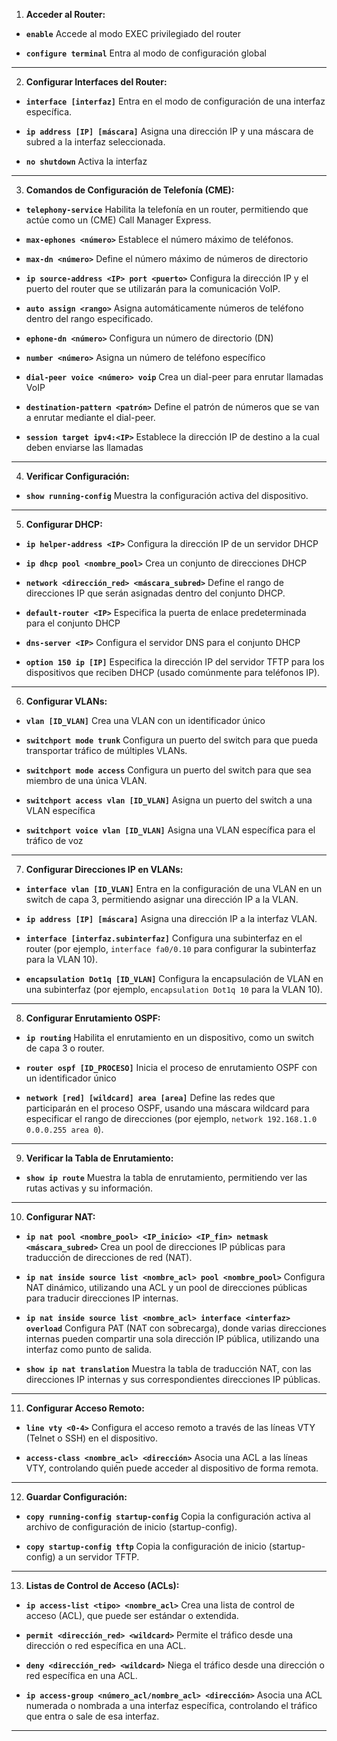 

1. **Acceder al Router:**  
- **`enable`** 
Accede al modo EXEC privilegiado del router
 
- **`configure terminal`** 
Entra al modo de configuración global

---

2. **Configurar Interfaces del Router:**  
- **`interface [interfaz]`** 
Entra en el modo de configuración de una interfaz específica.
 
- **`ip address [IP] [máscara]`** 
Asigna una dirección IP y una máscara de subred a la interfaz seleccionada.
 
- **`no shutdown`** 
Activa la interfaz

---

3. **Comandos de Configuración de Telefonía (CME):**  
- **`telephony-service`** 
Habilita la telefonía en un router, permitiendo que actúe como un (CME) Call Manager Express.
 
- **`max-ephones <número>`** 
Establece el número máximo de teléfonos.
 
- **`max-dn <número>`** 
Define el número máximo de números de directorio 
 
- **`ip source-address <IP> port <puerto>`** 
Configura la dirección IP y el puerto del router que se utilizarán para la comunicación VoIP.
 
- **`auto assign <rango>`** 
Asigna automáticamente números de teléfono dentro del rango especificado.
 
- **`ephone-dn <número>`** 
Configura un número de directorio (DN) 
 
- **`number <número>`** 
Asigna un número de teléfono específico
 
- **`dial-peer voice <número> voip`** 
Crea un dial-peer para enrutar llamadas VoIP
 
- **`destination-pattern <patrón>`** 
Define el patrón de números que se van a enrutar mediante el dial-peer.
 
- **`session target ipv4:<IP>`** 
Establece la dirección IP de destino a la cual deben enviarse las llamadas


---

4. **Verificar Configuración:**  
- **`show running-config`** 
Muestra la configuración activa del dispositivo.

---

5. **Configurar DHCP:**  
- **`ip helper-address <IP>`** 
Configura la dirección IP de un servidor DHCP  

- **`ip dhcp pool <nombre_pool>`** 
Crea un conjunto de direcciones DHCP  

- **`network <dirección_red> <máscara_subred>`** 
Define el rango de direcciones IP que serán asignadas dentro del conjunto DHCP.
 
- **`default-router <IP>`** 
Especifica la puerta de enlace predeterminada para el conjunto DHCP
 
- **`dns-server <IP>`** 
Configura el servidor DNS para el conjunto DHCP
 
- **`option 150 ip [IP]`** 
Especifica la dirección IP del servidor TFTP para los dispositivos que reciben DHCP (usado comúnmente para teléfonos IP).

---

6. **Configurar VLANs:**  
- **`vlan [ID_VLAN]`** 
Crea una VLAN con un identificador único
 
- **`switchport mode trunk`** 
Configura un puerto del switch para que pueda transportar tráfico de múltiples VLANs.
 
- **`switchport mode access`** 
Configura un puerto del switch para que sea miembro de una única VLAN.
 
- **`switchport access vlan [ID_VLAN]`** 
Asigna un puerto del switch a una VLAN específica 
 
- **`switchport voice vlan [ID_VLAN]`** 
Asigna una VLAN específica para el tráfico de voz 

---

7. **Configurar Direcciones IP en VLANs:**  
- **`interface vlan [ID_VLAN]`** 
Entra en la configuración de una VLAN en un switch de capa 3, permitiendo asignar una dirección IP a la VLAN.
 
- **`ip address [IP] [máscara]`** 
Asigna una dirección IP a la interfaz VLAN.
 
- **`interface [interfaz.subinterfaz]`** 
Configura una subinterfaz en el router (por ejemplo, `interface fa0/0.10` para configurar la subinterfaz para la VLAN 10).
 
- **`encapsulation Dot1q [ID_VLAN]`** 
Configura la encapsulación de VLAN en una subinterfaz (por ejemplo, `encapsulation Dot1q 10` para la VLAN 10).


---

8. **Configurar Enrutamiento OSPF:**  
- **`ip routing`** 
Habilita el enrutamiento en un dispositivo, como un switch de capa 3 o router.
 
- **`router ospf [ID_PROCESO]`** 
Inicia el proceso de enrutamiento OSPF con un identificador único 
 
- **`network [red] [wildcard] area [area]`** 
Define las redes que participarán en el proceso OSPF, usando una máscara wildcard para especificar el rango de direcciones (por ejemplo, `network 192.168.1.0 0.0.0.255 area 0`).

---

9. **Verificar la Tabla de Enrutamiento:**  
- **`show ip route`** 
Muestra la tabla de enrutamiento, permitiendo ver las rutas activas y su información.

---

10. **Configurar NAT:**  
- **`ip nat pool <nombre_pool> <IP_inicio> <IP_fin> netmask <máscara_subred>`** 
Crea un pool de direcciones IP públicas para traducción de direcciones de red (NAT).
 
- **`ip nat inside source list <nombre_acl> pool <nombre_pool>`** 
Configura NAT dinámico, utilizando una ACL y un pool de direcciones públicas para traducir direcciones IP internas.
 
- **`ip nat inside source list <nombre_acl> interface <interfaz> overload`** 
Configura PAT (NAT con sobrecarga), donde varias direcciones internas pueden compartir una sola dirección IP pública, utilizando una interfaz como punto de salida.
 
- **`show ip nat translation`** 
Muestra la tabla de traducción NAT, con las direcciones IP internas y sus correspondientes direcciones IP públicas.


---

11. **Configurar Acceso Remoto:**  
- **`line vty <0-4>`** 
Configura el acceso remoto a través de las líneas VTY (Telnet o SSH) en el dispositivo.
 
- **`access-class <nombre_acl> <dirección>`** 
Asocia una ACL a las líneas VTY, controlando quién puede acceder al dispositivo de forma remota.


---

12. **Guardar Configuración:**  
- **`copy running-config startup-config`** 
Copia la configuración activa al archivo de configuración de inicio (startup-config).
 
- **`copy startup-config tftp`** 
Copia la configuración de inicio (startup-config) a un servidor TFTP.


---

13. **Listas de Control de Acceso (ACLs):**  
- **`ip access-list <tipo> <nombre_acl>`** 
Crea una lista de control de acceso (ACL), que puede ser estándar o extendida.
 
- **`permit <dirección_red> <wildcard>`** 
Permite el tráfico desde una dirección o red específica en una ACL.
 
- **`deny <dirección_red> <wildcard>`** 
Niega el tráfico desde una dirección o red específica en una ACL.
 
- **`ip access-group <número_acl/nombre_acl> <dirección>`** 
Asocia una ACL numerada o nombrada a una interfaz específica, controlando el tráfico que entra o sale de esa interfaz.


---
